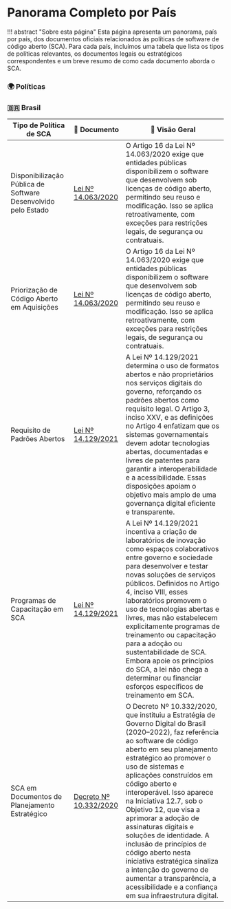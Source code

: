 # Panorama Completo por País

!!! abstract "Sobre esta página"
      Esta página apresenta um panorama, país por país, dos documentos oficiais relacionados às políticas de software de código aberto (SCA). Para cada país, incluímos uma tabela que lista os tipos de políticas relevantes, os documentos legais ou estratégicos correspondentes e um breve resumo de como cada documento aborda o SCA.


### 🌍 Políticas

### 🇧🇷 Brasil

| Tipo de Política de SCA | 📄 Documento | 📄 Visão Geral |
|---|---|---|
| Disponibilização Pública de Software Desenvolvido pelo Estado | [Lei Nº 14.063/2020](https://www.planalto.gov.br/ccivil_03/_ato2019-2022/2020/lei/l14063.htm) | O Artigo 16 da Lei Nº 14.063/2020 exige que entidades públicas disponibilizem o software que desenvolvem sob licenças de código aberto, permitindo seu reuso e modificação. Isso se aplica retroativamente, com exceções para restrições legais, de segurança ou contratuais. |
| Priorização de Código Aberto em Aquisições | [Lei Nº 14.063/2020](https://www.planalto.gov.br/ccivil_03/_ato2019-2022/2020/lei/l14063.htm) | O Artigo 16 da Lei Nº 14.063/2020 exige que entidades públicas disponibilizem o software que desenvolvem sob licenças de código aberto, permitindo seu reuso e modificação. Isso se aplica retroativamente, com exceções para restrições legais, de segurança ou contratuais. |
| Requisito de Padrões Abertos | [Lei Nº 14.129/2021](https://www.planalto.gov.br/ccivil_03/_ato2019-2022/2021/lei/l14129.htm) | A Lei Nº 14.129/2021 determina o uso de formatos abertos e não proprietários nos serviços digitais do governo, reforçando os padrões abertos como requisito legal. O Artigo 3, inciso XXV, e as definições no Artigo 4 enfatizam que os sistemas governamentais devem adotar tecnologias abertas, documentadas e livres de patentes para garantir a interoperabilidade e a acessibilidade. Essas disposições apoiam o objetivo mais amplo de uma governança digital eficiente e transparente. |
| Programas de Capacitação em SCA | [Lei Nº 14.129/2021](https://www.planalto.gov.br/ccivil_03/_ato2019-2022/2021/lei/l14129.htm) | A Lei Nº 14.129/2021 incentiva a criação de laboratórios de inovação como espaços colaborativos entre governo e sociedade para desenvolver e testar novas soluções de serviços públicos. Definidos no Artigo 4, inciso VIII, esses laboratórios promovem o uso de tecnologias abertas e livres, mas não estabelecem explicitamente programas de treinamento ou capacitação para a adoção ou sustentabilidade de SCA. Embora apoie os princípios do SCA, a lei não chega a determinar ou financiar esforços específicos de treinamento em SCA. |
| SCA em Documentos de Planejamento Estratégico | [Decreto Nº 10.332/2020](https://www.planalto.gov.br/ccivil_03/_ato2019-2022/2020/decreto/D10332.htm) | O Decreto Nº 10.332/2020, que instituiu a Estratégia de Governo Digital do Brasil (2020–2022), faz referência ao software de código aberto em seu planejamento estratégico ao promover o uso de sistemas e aplicações construídos em código aberto e interoperável. Isso aparece na Iniciativa 12.7, sob o Objetivo 12, que visa a aprimorar a adoção de assinaturas digitais e soluções de identidade. A inclusão de princípios de código aberto nesta iniciativa estratégica sinaliza a intenção do governo de aumentar a transparência, a acessibilidade e a confiança em sua infraestrutura digital. |
